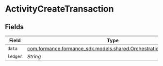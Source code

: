 # ActivityCreateTransaction


## Fields

| Field                                                                                                                       | Type                                                                                                                        | Required                                                                                                                    | Description                                                                                                                 |
| --------------------------------------------------------------------------------------------------------------------------- | --------------------------------------------------------------------------------------------------------------------------- | --------------------------------------------------------------------------------------------------------------------------- | --------------------------------------------------------------------------------------------------------------------------- |
| `data`                                                                                                                      | [com.formance.formance_sdk.models.shared.OrchestrationPostTransaction](../../models/shared/OrchestrationPostTransaction.md) | :heavy_minus_sign:                                                                                                          | N/A                                                                                                                         |
| `ledger`                                                                                                                    | *String*                                                                                                                    | :heavy_minus_sign:                                                                                                          | N/A                                                                                                                         |